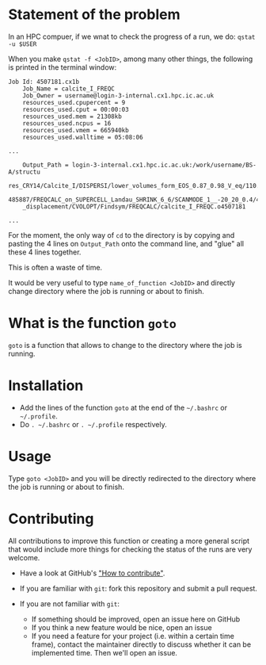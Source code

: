 # Statement of the problem

In an HPC compuer, if we wnat to check the progress of a run, we do: `qstat -u $USER`

When you make `qstat -f <JobID>`, among many other things, the following is printed in the terminal window:

```
Job Id: 4507181.cx1b
    Job_Name = calcite_I_FREQC
    Job_Owner = username@login-3-internal.cx1.hpc.ic.ac.uk
    resources_used.cpupercent = 9
    resources_used.cput = 00:00:03
    resources_used.mem = 21308kb
    resources_used.ncpus = 16
    resources_used.vmem = 665940kb
    resources_used.walltime = 05:08:06

...

    Output_Path = login-3-internal.cx1.hpc.ic.ac.uk:/work/username/BS-A/structu
	res_CRY14/Calcite_I/DISPERSI/lower_volumes_form_EOS_0.87_0.98_V_eq/110.
	485887/FREQCALC_on_SUPERCELL_Landau_SHRINK_6_6/SCANMODE_1__-20_20_0.4/4
	_displacement/CVOLOPT/Findsym/FREQCALC/calcite_I_FREQC.o4507181

...

```
For the moment, the only way of `cd` to the directory is by copying and pasting the 4 lines on `Output_Path` onto the command line, and "glue" all these 4 lines together.

This is often a waste of time.

It would be very useful to type `name_of_function <JobID>` and directly change directory where the job is running or about to finish.

# What is the function `goto`

`goto` is a function that allows to change to the directory where the job is running.

# Installation

* Add the lines of the function `goto` at the end of the `~/.bashrc` or `~/.profile`.
* Do `. ~/.bashrc` or `. ~/.profile` respectively.

# Usage

Type `goto <JobID>` and you will be directly redirected to the directory where the job is running or about to finish.


# Contributing

All contributions to improve this function or creating a more general script that would include more things for checking the status of the runs are very welcome.

* Have a look at GitHub's ["How to contribute"](https://guides.github.com/activities/contributing-to-open-source/#contributing).
* If you are familiar with `git`: fork this repository and submit a pull request.
* If you are not familiar with `git`: 

    * If something should be improved, open an issue here on GitHub
    * If you think a new feature would be nice, open an issue
    * If you need a feature for your project (i.e. within a certain time frame), contact the maintainer directly to discuss whether it can be implemented time.
  Then we'll open an issue.

